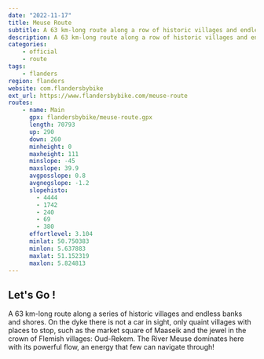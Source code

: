 ```yaml
---
date: "2022-11-17"
title: Meuse Route
subtitle: A 63 km-long route along a row of historic villages and endless banks and shores
description: A 63 km-long route along a row of historic villages and endless banks and shores.
categories:
    - official
    - route
tags:
    - flanders
region: flanders
website: com.flandersbybike
ext_url: https://www.flandersbybike.com/meuse-route
routes:
    - name: Main
      gpx: flandersbybike/meuse-route.gpx
      length: 70793
      up: 290
      down: 260
      minheight: 0
      maxheight: 111
      minslope: -45
      maxslope: 39.9
      avgposslope: 0.8
      avgnegslope: -1.2
      slopehisto:
        - 4444
        - 1742
        - 240
        - 69
        - 380
      effortlevel: 3.104
      minlat: 50.750383
      minlon: 5.637883
      maxlat: 51.152319
      maxlon: 5.824813
---
```


## Let's Go ! 

A 63 km-long route along a series of historic villages and endless banks and shores. On the dyke there is not a car in sight, only quaint villages with places to stop, such as the market square of Maaseik and the jewel in the crown of Flemish villages: Oud-Rekem. The River Meuse dominates here with its powerful flow, an energy that few can navigate through!
